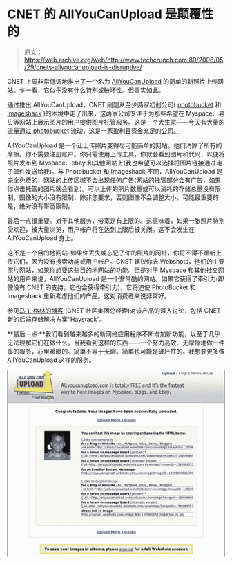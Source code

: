 # CNET 的 AllYouCanUpload 是颠覆性的

> 原文：<https://web.archive.org/web/http://www.techcrunch.com:80/2006/05/29/cnets-allyoucanupload-is-disruptive/>

 [](https://web.archive.org/web/20210921233244/http://allyoucanupload.com/) CNET 上周非常低调地推出了一个名为 [AllYouCanUpload](https://web.archive.org/web/20210921233244/http://allyoucanupload.com/) 的简单的新照片上传网站。乍一看，它似乎没有什么特别或破坏性。但事实如此。

通过推出 AllYouCanUpload，CNET 刚刚从至少两家初创公司( [photobucket](https://web.archive.org/web/20210921233244/http://www.photobucket.com/) 和 [imageshack](https://web.archive.org/web/20210921233244/http://www.imageshack.us/) )的困境中走了出来，这两家公司专注于为那些希望在 Myspace、易贝等网站上展示图片的用户提供图片托管服务。这是一个大生意——[今天有大量的流量通过 photobucket](https://web.archive.org/web/20210921233244/http://www.beta.techcrunch.com/2006/04/19/2-of-us-internet-traffic-through-photobucket/) 流动，这是一家盈利且资金充足的[公司。](https://web.archive.org/web/20210921233244/http://www.beta.techcrunch.com/2006/05/14/photobucket-closes-105-from-trinity-ventures/)

AllYouCanUpload 是一个让上传照片变得尽可能简单的网站。他们消除了所有的摩擦。你不需要注册账户。你只需使用上传工具，你就会看到图片和代码，以便将照片发布到 Myspace、ebay 和其他网站上(我也希望可以选择将图片链接通过电子邮件发送给我)。与 Photobucket 和 Imageshack 不同，AllYouCanUpload 是完全免费的，网站的上传区域不会出现任何广告(网站的托管部分会有广告，如果你点击托管的图片就会看到)。可以上传的照片数量或可以消耗的存储总量没有限制。图像的大小没有限制，除非您要求，否则图像不会调整大小。可能最重要的是，绝对没有带宽限制。

最后一点很重要。对于其他服务，带宽是有上限的。这意味着，如果一张照片特别受欢迎，被大量浏览，用户帐户将在达到上限后被关闭。这不会发生在 AllYouCanUpload 身上。

这不是一个目的地网站-如果你丢失或忘记了你的照片的网址，你将不得不重新上传它们，因为没有搜索功能或用户帐户。CNET 建议你去 Webshots，他们的主要照片网站，如果你想要这些目的地网站的功能。但是对于 Myspace 和其他社交网站的用户来说，AllYouCanUpload 是一个非常酷的网站。如果它获得了牵引力(即使没有 CNET 的支持，它也会获得牵引力)，它将迫使 PhotoBucket 和 Imageshack 重新考虑他们的产品。这对消费者来说非常好。

参见[马丁·格林的博客](https://web.archive.org/web/20210921233244/http://martingreen.typepad.com/forward_looking_statement/2006/05/allyoucanupload.html) (CNET 社区集团总经理)对该产品的深入讨论，包括 CNET 新的后端存储解决方案“Haystack”。

**最后一点:**我们看到越来越多的新网络应用程序不断增加新功能，以至于几乎无法理解它们在做什么。当我看到这样的东西——一个努力高效、无摩擦地做一件事的服务，心里暖暖的。简单不等于无聊。简单也可能是破坏性的。我想要更多像 AllYouCanUpload 这样的服务。

![](img/c4612641bde3808370027ed0536896d3.png)